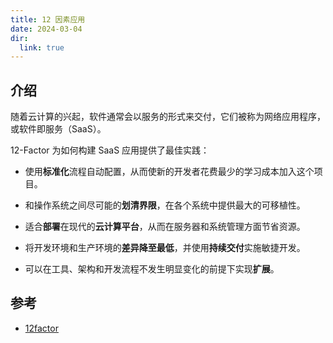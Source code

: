 ```yaml
---
title: 12 因素应用
date: 2024-03-04
dir:
  link: true
---
```


## 介绍

随着云计算的兴起，软件通常会以服务的形式来交付，它们被称为网络应用程序，或软件即服务（SaaS）。

12-Factor 为如何构建 SaaS 应用提供了最佳实践：

- 使用**标准化**流程自动配置，从而使新的开发者花费最少的学习成本加入这个项目。

- 和操作系统之间尽可能的**划清界限**，在各个系统中提供最大的可移植性。

- 适合**部署**在现代的**云计算平台**，从而在服务器和系统管理方面节省资源。

- 将开发环境和生产环境的**差异降至最低**，并使用**持续交付**实施敏捷开发。

- 可以在工具、架构和开发流程不发生明显变化的前提下实现**扩展**。


## 参考

- [12factor](https://12factor.net/zh_cn/)